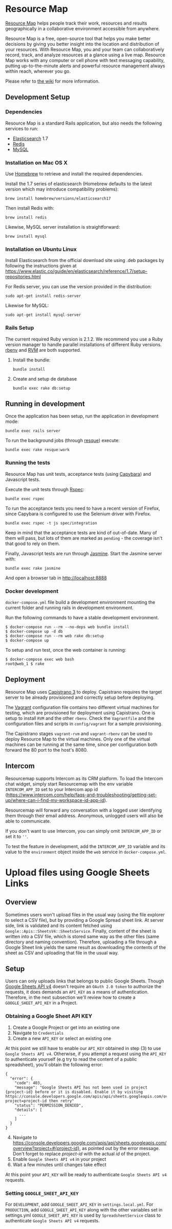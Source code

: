 # Resource Map

[Resource Map](http://instedd.org/technologies/resource-map/) helps people track
their work, resources and results geographically in a collaborative environment
accessible from anywhere.

Resource Map is a free, open-source tool that helps you make better decisions by
giving you better insight into the location and distribution of your resources.
With Resource Map, you and your team can collaboratively record, track, and
analyze resources at a glance using a live map. Resource Map works with any
computer or cell phone with text messaging capability, putting up-to-the-minute
alerts and powerful resource management always within reach, wherever you go.

Please refer to [the wiki](https://github.com/instedd/resourcemap/wiki) for more
information.


## Development Setup

### Dependencies

Resource Map is a standard Rails application, but also needs the following
services to run:

* [Elasticsearch](http://elastic.co/products/elasticsearch) 1.7
* [Redis](http://redis.io)
* [MySQL](http://www.mysql.com)

### Installation on Mac OS X

Use [Homebrew](http://brew.sh) to retrieve and install the required
dependencies.

Install the 1.7 series of elasticsearch (Homebrew defaults to the latest version
which may introduce compatibility problems):

    brew install homebrew/versions/elasticsearch17

Then install Redis with:

    brew install redis

Likewise, MySQL server installation is straightforward:

    brew install mysql

### Installation on Ubuntu Linux

Install Elasticsearch from the official download site using .deb packages by
following the instructions given at https://www.elastic.co/guide/en/elasticsearch/reference/1.7/setup-repositories.html

For Redis server, you can use the version provided in the distribution:

    sudo apt-get install redis-server

Likewise for MySQL:

    sudo apt-get install mysql-server


### Rails Setup

The current required Ruby version is 2.1.2. We recommend you use a Ruby version
manager to handle parallel installations of different Ruby versions.
[rbenv](https://github.com/rbenv/rbenv) and [RVM](http://rvm.io) are both
supported.

1. Install the bundle:

    ```
    bundle install
    ```

2. Create and setup de database

   ```
   bundle exec rake db:setup
   ```

## Running in development

Once the application has been setup, run the application in development mode:

    bundle exec rails server

To run the background jobs (through [resque](https://github.com/resque/resque))
execute:

    bundle exec rake resque:work

### Running the tests

Resource Map has unit tests, acceptance tests (using
[Capybara](https://github.com/jnicklas/capybara)) and Javascript tests.

Execute the unit tests through [Rspec](http://rspec.info):

    bundle exec rspec

To run the acceptance tests you need to have a recent version of Firefox, since
Capybara is configured to use the Selenium driver with Firefox.

    bundle exec rspec -t js spec/integration

Keep in mind that the acceptance tests are kind of out-of-date. Many of them
will pass, but lots of them are marked as `pending` - the coverage isn't that
good to rely on them.

Finally, Javascript tests are run through [Jasmine](http://jasmine.github.io/).
Start the Jasmine server with:

    bundle exec rake jasmine

And open a browser tab in [http://localhost:8888](http://localhost:8888)


### Docker development

`docker-compose.yml` file build a development environment mounting the current folder and running rails in development environment.

Run the following commands to have a stable development environment.

```
$ docker-compose run --rm --no-deps web bundle install
$ docker-compose up -d db
$ docker-compose run --rm web rake db:setup
$ docker-compose up
```

To setup and run test, once the web container is running:

```
$ docker-compose exec web bash
root@web_1 $ rake
```

## Deployment

Resource Map uses [Capistrano 3](http://capistranorb.com) to deploy. Capistrano
requires the target server to be already provisioned and correctly setup before
deploying.

The [Vagrant](http://vagrantup.com) configuration file contains two different
virtual machines for testing, which are provisioned for deployment using
Capistrano. One is setup to install `RVM` and the other `rbenv`. Check the
`Vagrantfile` and the configuration files and scripts in `config/vagrant` for a
sample provisioning.

The Capistrano stages `vagrant-rvm` and `vagrant-rbenv` can be used to deploy
Resource Map to the virtual machines. Only one of the virtual machines can be
running at the same time, since per configuration both forward the 80 port to
the host's 8080.

## Intercom

Resourcemap supports Intercom as its CRM platform. To load the Intercom chat widget, simply start Resourcemap with the env variable `INTERCOM_APP_ID` set to your Intercom app id (https://www.intercom.com/help/faqs-and-troubleshooting/getting-set-up/where-can-i-find-my-workspace-id-app-id).

Resourcemap will forward any conversation with a logged user identifying them through their email address. Anonymous, unlogged users will also be able to communicate.

If you don't want to use Intercom, you can simply omit `INTERCOM_APP_ID` or set it to `''`.

To test the feature in development, add the `INTERCOM_APP_ID` variable and its value to the `environment` object inside the `web` service in `docker-compose.yml`.

# Upload files using Google Sheets Links

## Overview

Sometimes users won't upload files in the usual way (using the file explorer to select a CSV file), but by providing a Google Spread sheet link.
At server side, link is validated and its content fetched using `Google::Apis::SheetsV4::SheetsService`.
Finally, content of the sheet is written into a CSV file, which is stored same way as the other files (same directory and naming convention).
Therefore, uploading a file through a Google Sheet link yields the same result as downloading the contents of the sheet as CSV and uploading that file in the usual way.

## Setup

Users can only uploads links that belongs to public Google Sheets. Though [Google Sheets API v4](https://developers.google.com/sheets/api/guides/authorizing) doesn't require an `OAuth 2.0 token` to authorize the requests, it does demands an `API_KEY` as a means of authentication. Therefore, in the next subsection we'll review how to create a `GOOGLE_SHEET_API_KEY` in a Project.

### Obtaining a Google Sheet API KEY

1. Create a Google Project or get into an existing one
2. Navigate to `Credentials`
3. Create a new `API_KEY` or select an existing one

At this point we still have to enable our `API_KEY` obtained in step (3) to use `Google Sheets API v4`. Otherwise, if you attempt a request using the `API_KEY` to authenticate yourself (e.g try to read the content of a public spreadsheet), you'll obtain the following error:

```
{
  "error": {
    "code": 403,
    "message": "Google Sheets API has not been used in project {project-id} before or it is disabled. Enable it by visiting https://console.developers.google.com/apis/api/sheets.googleapis.com/overview?project=project-id then retry"
    "status": "PERMISSION_DENIED",
    "details": [
      ...
    ]
  }
}
```

4. Navigate to https://console.developers.google.com/apis/api/sheets.googleapis.com/overview?project=#{project-id}, as pointed out by the error message. Don't forget to replace _project-id_ with the actual _id_ of the project.
5. Enable `Google Sheets API v4` in your project
6. Wait a few minutes until changes take effect

At this point your `API_KEY` will be ready to authenticate `Google Sheets API v4` requests.

### Setting `GOOGLE_SHEET_API_KEY`

For `DEVELOPMENT`, add `GOOGLE_SHEET_API_KEY` in `settings.local.yml`.
For `PRODUCTION`, add `GOOGLE_SHEET_API_KEY` along with the other variables set in settings.yml
`GOOGLE_SHEET_API_KEY` is used by `SpreadsheetService` class to authenticate `Google Sheets API v4` requests.
 